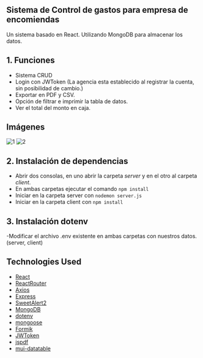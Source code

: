 ## Sistema de Control de gastos para empresa de encomiendas

Un sistema  basado en React. Utilizando MongoDB para almacenar los datos.

## 1. Funciones
  - Sistema CRUD
  - Login con JWToken (La agencia esta establecido al registrar la cuenta, sin posibilidad de cambio.)
  - Exportar en PDF y CSV.
  - Opción de filtrar e imprimir la tabla de datos.
  - Ver el total del monto en caja.

## Imágenes

![1](https://user-images.githubusercontent.com/115422555/224438376-1b55d525-6e20-4493-819b-d7520c9719a5.png)
![2](https://user-images.githubusercontent.com/115422555/224438379-8b72f800-19ac-498e-8112-0f4bf6e22ad9.png)


## 2. Instalación de dependencias
  - Abrir dos consolas, en uno abrir la carpeta *server* y en el otro al carpeta *client*.
  - En ambas carpetas ejecutar el comando `npm install`
  - Iniciar en la carpeta server con `nodemon server.js`
  - Iniciar en la carpeta client con `npm install`
  
## 3. Instalación dotenv
  -Modificar el archivo .env existente en ambas carpetas con nuestros datos. (server, client)

## Technologies Used
- [React](https://pages.github.com/)
- [ReactRouter](https://reactjs.org/docs/getting-started.html)
- [Axios](https://axios-http.com/docs/intro)
- [Express](https://expressjs.com/en/starter/installing.html)
- [SweetAlert2](https://sweetalert2.github.io/)
- [MongoDB](https://www.mongodb.com/)
- [dotenv](https://www.npmjs.com/package/dotenv)
- [mongoose](https://mongoosejs.com/)
- [Formik](https://formik.org/docs/api/field)
- [JWToken](https://jwt.io/)
- [jspdf](https://www.npmjs.com/package/jspdf)
- [mui-datatable](https://github.com/gregnb/mui-datatables)
